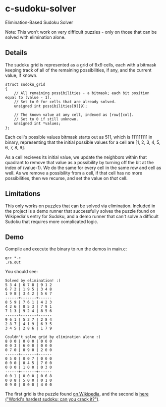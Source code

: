 c-sudoku-solver
===============

Elimination-Based Sudoku Solver

Note: This won't work on very difficult puzzles - only on those that can be solved with elimination alone.


Details
-------

The sudoku grid is represented as a grid of 9x9 cells, each with a bitmask keeping track of all of the remaining possibilities, if any, and the current value, if known.

    struct sudoku_grid
    {
        // All remaining possibilities - a bitmask; each bit position equal to (value - 1).
        // Set to 0 for cells that are already solved.
        unsigned int possibilities[9][9];
        
        // The known value at any cell, indexed as [row][col].
        // Set to 0 if still unknown.
        unsigned int *values;
    };

Each cell's possible values bitmask starts out as 511, which is 111111111 in binary, representing that the initial possible values for a cell are [1, 2, 3, 4, 5, 6, 7, 8, 9]. 

As a cell recieves its initial value, we update the neighbors within that quadrant to remove that value as a possibility by turning off the bit at the index of (value-1). We do the same for every cell in the same row and cell as well. As we remove a possibility from a cell, if that cell has no more possibilities, then we recurse, and set the value on *that* cell.


Limitations
-----------

This only works on puzzles that can be solved via elimination. Included in the project is a demo runner that successfully solves the puzzle found on Wikipedia's entry for Sudoku, and a demo runner that can't solve a difficult Sudoku that requires more complicated logic.


Demo
----

Compile and execute the binary to run the demos in main.c:

	gcc *.c
	./a.out
	
You should see:

	Solved by elimination! :)
	5 3 4 | 6 7 8 | 9 1 2 
	6 7 2 | 1 9 5 | 3 4 8 
	1 9 8 | 3 4 2 | 5 6 7 
	------+-------+------
	8 5 9 | 7 6 1 | 4 2 3 
	4 2 6 | 8 5 3 | 7 9 1 
	7 1 3 | 9 2 4 | 8 5 6 
	------+-------+------
	9 6 1 | 5 3 7 | 2 8 4 
	2 8 7 | 4 1 9 | 6 3 5 
	3 4 5 | 2 8 6 | 1 7 9 
	
	Couldn't solve grid by elimination alone :(
	8 0 0 | 0 0 0 | 0 0 0 
	0 0 3 | 6 0 0 | 0 0 0 
	0 7 0 | 0 9 0 | 2 0 0 
	------+-------+------
	0 5 0 | 0 0 7 | 0 0 0 
	0 0 0 | 0 4 5 | 7 0 0 
	0 0 0 | 1 0 0 | 0 3 0 
	------+-------+------
	0 0 1 | 0 0 0 | 0 6 8 
	0 0 8 | 5 0 0 | 0 1 0 
	0 9 0 | 0 0 0 | 4 0 0 

The first grid is the puzzle found [on Wikipedia](http://en.wikipedia.org/wiki/Sudoku), and the second is [here \("World's hardest sudoku: can you crack it?"\)](http://www.telegraph.co.uk/science/science-news/9359579/Worlds-hardest-sudoku-can-you-crack-it.html).

